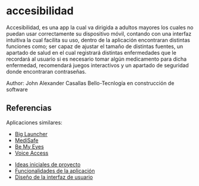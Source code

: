 # accesibilidad

Accesibilidad, es una app la cual va dirigida a adultos mayores los cuales no puedan usar correctamente su dispositivo móvil, contando con una interfaz intuitiva la cual facilita su uso, dentro de la aplicación encontraran distintas funciones como; ser capaz de ajustar el tamaño de distintas fuentes, un apartado de salud en el cual registrará distintas enfermedades  que le recordará al usuario si es necesario tomar algún medicamento para dicha enfermedad, recomendará juegos interactivos y un apartado de seguridad donde encontraran contraseñas.

Author: John Alexander Casallas Bello-Tecnlogía en construcción de software

## Referencias
Aplicaciones similares:

* [Big Launcher](https://play.google.com/store/apps/details?id=name.kunes.android.launcher.demo&pcampaignid=web_share)  
* [MediSafe](https://play.google.com/store/apps/details?id=com.medisafe.android.client&pcampaignid=web_share)  
* [Be My Eyes](https://play.google.com/store/apps/details?id=com.bemyeyes.bemyeyes&pcampaignid=web_share)  
* [Voice Access](https://play.google.com/store/apps/details?id=com.google.android.apps.accessibility.voiceaccess&pcampaignid=web_share)

- [Ideas iniciales de proyecto](docs/ideas.md)
- [Funcionalidades de la aplicación](docs/funcionalidades.md)
- [Diseño de la interfaz de usuario](docs/ui.md)
